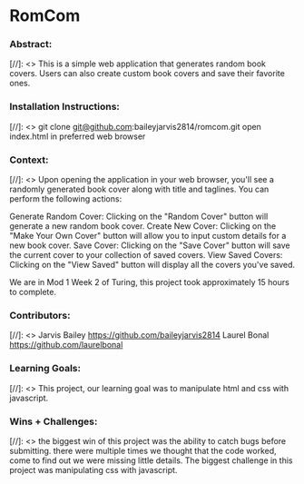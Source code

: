 
# RomCom  

### Abstract:
[//]: <> This is a simple web application that generates random book covers. Users can also create custom book covers and save their favorite ones.

### Installation Instructions:
[//]: <> git clone git@github.com:baileyjarvis2814/romcom.git
open index.html in preferred web browser


### Context:
[//]: <> Upon opening the application in your web browser, you'll see a randomly generated book cover along with title and taglines. You can perform the following actions:

Generate Random Cover: Clicking on the "Random Cover" button will generate a new random book cover.
Create New Cover: Clicking on the "Make Your Own Cover" button will allow you to input custom details for a new book cover.
Save Cover: Clicking on the "Save Cover" button will save the current cover to your collection of saved covers.
View Saved Covers: Clicking on the "View Saved" button will display all the covers you've saved.

We are in Mod 1 Week 2 of Turing, this project took approximately 15 hours to complete. 

### Contributors:
[//]: <> Jarvis Bailey https://github.com/baileyjarvis2814
Laurel Bonal https://github.com/laurelbonal

### Learning Goals:
[//]: <> This project, our learning goal was to manipulate html and css with javascript.

### Wins + Challenges:
[//]: <> the biggest win of this project was the ability to catch bugs before submitting. there were multiple times we thought that the code worked, come to find out we were missing little details. The biggest challenge in this project was manipulating css with javascript. 
